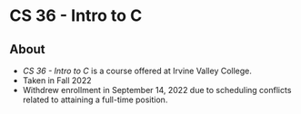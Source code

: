 # CS 36 - Intro to C

## About
- *CS 36 - Intro to C* is a course offered at Irvine Valley College.
- Taken in Fall 2022
- Withdrew enrollment in September 14, 2022 due to scheduling conflicts
    related to attaining a full-time position.